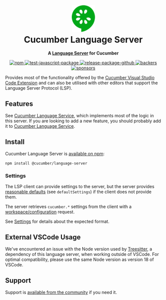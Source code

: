 <h1 align="center">
  <img src="https://raw.githubusercontent.com/cucumber/cucumber-js/46a5a78107be27e99c6e044c69b6e8f885ce456c/docs/images/logo.svg" alt="Cucumber logo" width="75">
  <br>
  Cucumber Language Server
</h1>
<p align="center">
  <b>A <a href="https://langserver.org/">Language Server</a> for Cucumber</b>
</p>

<p align="center">
  <a href="https://www.npmjs.com/package/@cucumber/language-server">
    <img src="https://img.shields.io/npm/v/@cucumber/language-server.svg?color=dark-green" alt="npm">
  </a>
  <a href="https://github.com/cucumber/language-server/actions/workflows/test-javascript.yml">
    <img src="https://github.com/cucumber/language-server/actions/workflows/test-javascript.yml/badge.svg" alt="test-javascript-package">
  </a>
  <a href="https://github.com/cucumber/language-server/actions/workflows/release-github.yml">
    <img src="https://github.com/cucumber/language-server/actions/workflows/release-github.yml/badge.svg" alt="release-package-github">
  </a>
  <a href="https://opencollective.com/cucumber">
    <img src="https://opencollective.com/cucumber/backers/badge.svg" alt="backers">
  </a>
  <a href="https://opencollective.com/cucumber">
    <img src="https://opencollective.com/cucumber/sponsors/badge.svg" alt="sponsors">
  </a>
</p>

Provides most of the functionality offered by the
[Cucumber Visual Studio Code Extension](https://github.com/cucumber/vscode) and can also be utilised with other editors that support the Language Server Protocol (LSP).

## Features

See [Cucumber Language Service](https://github.com/cucumber/language-service), which implements most of the logic in this server.
If you are looking to add a new feature, you should probably add it to [Cucumber Language Service](https://github.com/cucumber/language-service).

## Install

Cucumber Language Server is [available on npm](https://www.npmjs.com/package/@cucumber/language-server):

```console
npm install @cucumber/language-server
```

### Settings

The LSP client can provide settings to the server, but the server provides [reasonable defaults](https://github.com/cucumber/language-server/blob/main/src/CucumberLanguageServer.ts) (see `defaultSettings`) if the client does not
provide them.

The server retrieves `cucumber.*` settings from the client with a [workspace/configuration](https://microsoft.github.io/language-server-protocol/specification#workspace_configuration) request.

See [Settings](https://github.com/cucumber/language-server/blob/main/src/types.ts) for details about the expected format.

## External VSCode Usage

We've encountered an issue with the Node version used by [Treesitter](https://github.com/tree-sitter/tree-sitter/issues/2338), a
dependency of this language server, when working outside of VSCode. For optimal
compatibility, please use the same Node version as version 18 of VSCode.

## Support

Support is [available from the community](https://cucumber.io/tools/cucumber-open/support/) if you need it.
